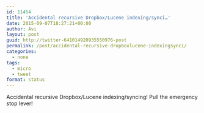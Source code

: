 ```yaml
---
id: 11454
title: 'Accidental recursive Dropbox/Lucene indexing/synci…'
date: 2015-09-07T18:27:21+00:00
author: Avi
layout: post
guid: http://twitter-641014920935550976-post
permalink: /post/accidental-recursive-dropboxlucene-indexingsynci/
categories:
  - none
tags:
  - micro
  - tweet
format: status
---
```

Accidental recursive Dropbox/Lucene indexing/syncing! Pull the emergency stop lever!